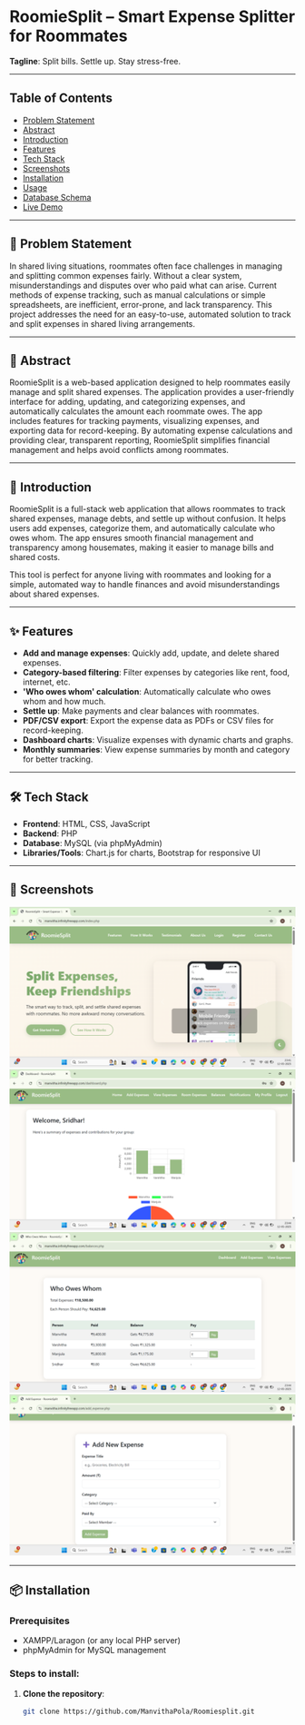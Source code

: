 # RoomieSplit – Smart Expense Splitter for Roommates

**Tagline**: Split bills. Settle up. Stay stress-free.

---

## Table of Contents
- [Problem Statement](#problem-statement)
- [Abstract](#abstract)
- [Introduction](#introduction)
- [Features](#features)
- [Tech Stack](#tech-stack)
- [Screenshots](#screenshots)
- [Installation](#installation)
- [Usage](#usage)
- [Database Schema](#database-schema)
- [Live Demo](#live-demo)

---

## 📌 Problem Statement
In shared living situations, roommates often face challenges in managing and splitting common expenses fairly. Without a clear system, misunderstandings and disputes over who paid what can arise. Current methods of expense tracking, such as manual calculations or simple spreadsheets, are inefficient, error-prone, and lack transparency. This project addresses the need for an easy-to-use, automated solution to track and split expenses in shared living arrangements.

---

## 📝 Abstract
RoomieSplit is a web-based application designed to help roommates easily manage and split shared expenses. The application provides a user-friendly interface for adding, updating, and categorizing expenses, and automatically calculates the amount each roommate owes. The app includes features for tracking payments, visualizing expenses, and exporting data for record-keeping. By automating expense calculations and providing clear, transparent reporting, RoomieSplit simplifies financial management and helps avoid conflicts among roommates.

---

## 📌 Introduction
RoomieSplit is a full-stack web application that allows roommates to track shared expenses, manage debts, and settle up without confusion. It helps users add expenses, categorize them, and automatically calculate who owes whom. The app ensures smooth financial management and transparency among housemates, making it easier to manage bills and shared costs.

This tool is perfect for anyone living with roommates and looking for a simple, automated way to handle finances and avoid misunderstandings about shared expenses.

---

## ✨ Features
- **Add and manage expenses**: Quickly add, update, and delete shared expenses.
- **Category-based filtering**: Filter expenses by categories like rent, food, internet, etc.
- **'Who owes whom' calculation**: Automatically calculate who owes whom and how much.
- **Settle up**: Make payments and clear balances with roommates.
- **PDF/CSV export**: Export the expense data as PDFs or CSV files for record-keeping.
- **Dashboard charts**: Visualize expenses with dynamic charts and graphs.
- **Monthly summaries**: View expense summaries by month and category for better tracking.

---

## 🛠 Tech Stack
- **Frontend**: HTML, CSS, JavaScript
- **Backend**: PHP
- **Database**: MySQL (via phpMyAdmin)
- **Libraries/Tools**: Chart.js for charts, Bootstrap for responsive UI

---

## 📸 Screenshots
![Screenshot 1](s1.png)
![Screenshot 2](s2.png)
![Screenshot 3](s3.png)
![Screenshot 4](s4.png)


---

## 📦 Installation

### Prerequisites
- XAMPP/Laragon (or any local PHP server)
- phpMyAdmin for MySQL management

### Steps to install:
1. **Clone the repository**:
   ```bash
   git clone https://github.com/ManvithaPola/Roomiesplit.git
